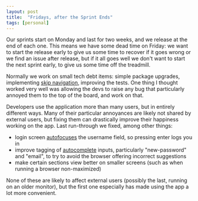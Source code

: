 ```yaml
---
layout: post
title:  "Fridays, after the Sprint Ends"
tags: [personal]
---
```


Our sprints start on Monday and last for two weeks, and we release at the end of each one. This means we have some dead time on Friday: we want to start the release early to give us some time to recover if it goes wrong or we find an issue after release, but if it all goes well we don't want to start the next sprint early, to give us some time off the treadmill.

Normally we work on small tech debt items: simple package upgrades, implementing [skip navigation](http://web.archive.org/web/20210128082952/https://docs.microsoft.com/en-us/ef/core/modeling/relationships?tabs=fluent-api%2Cfluent-api-simple-key%2Csimple-key#many-to-many), improving the tests. One thing I thought worked very well was allowing the devs to raise any bug that particularly annoyed them to the top of the board, and work on that.

Developers use the application more than many users, but in entirely different ways. Many of their particular annoyances are likely not shared by external users, but fixing them can drastically improve their happiness working on the app. Last run-through we fixed, among other things:
* login screen [autofocuses](https://developer.mozilla.org/en-US/docs/Web/HTML/Global_attributes/autofocus) the username field, so pressing enter logs you in
* improve tagging of [autocomplete](https://developer.mozilla.org/en-US/docs/Web/HTML/Attributes/autocomplete) inputs, particularly "new-password" and "email", to try to avoid the browser offering incorrect suggestions
* make certain sections view better on smaller screens (such as when running a browser non-maximized)

None of these are likely to affect external users (possibly the last, running on an older monitor), but the first one especially has made using the app a lot more convenient.
